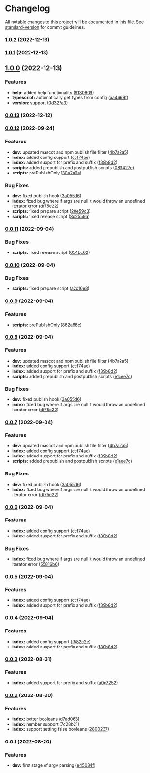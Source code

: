 # Changelog

All notable changes to this project will be documented in this file. See [standard-version](https://github.com/conventional-changelog/standard-version) for commit guidelines.

### [1.0.2](https://github.com/patomation/clunk/compare/v1.0.0...v1.0.2) (2022-12-13)

### [1.0.1](https://github.com/patomation/clunk/compare/v1.0.0...v1.0.1) (2022-12-13)

## [1.0.0](https://github.com/patomation/clunk/compare/v0.0.13...v1.0.0) (2022-12-13)


### Features

* **help:** added help functionality ([9130609](https://github.com/patomation/clunk/commit/91306090b316bb1edbc7a9c681ccc935263c6a5b))
* **typescript:** automatically get types from config ([aa4669f](https://github.com/patomation/clunk/commit/aa4669f67ef83e69a2a0a1320e2a1784d99398ed))
* **version:** support ([0d327a3](https://github.com/patomation/clunk/commit/0d327a3f6317e05ec7c2246d16ec7042d81bcc2d))

### [0.0.13](https://github.com/patomation/clunk/compare/v0.0.12...v0.0.13) (2022-12-12)

### [0.0.12](https://github.com/patomation/clunk/compare/v0.0.2...v0.0.12) (2022-09-24)


### Features

* **dev:** updated mascot and npm publish file filter ([4b7a2a5](https://github.com/patomation/clunk/commit/4b7a2a51b16852346e3811d500cab3ff7e7e3976))
* **index:** added config support ([ccf74ae](https://github.com/patomation/clunk/commit/ccf74aef650c936540f5f5b6d95bf15c996f9179))
* **index:** added support for prefix and suffix ([f39b8d2](https://github.com/patomation/clunk/commit/f39b8d25c6d035cf003fe2a174ddaa70c24d0cbc))
* **scripts:** added prepublish and postpublish scripts ([083427e](https://github.com/patomation/clunk/commit/083427ee305338cbc27b434c4f7f9692e41975df))
* **scripts:** prePublishOnly ([30a2a9a](https://github.com/patomation/clunk/commit/30a2a9a34304cfb7a1be4ca753effb9368d6ee48))


### Bug Fixes

* **dev:** fixed publish hook ([3a055d6](https://github.com/patomation/clunk/commit/3a055d67ee38084308eeca0c7efd3268d9d8b267))
* **index:** fixed bug where if args are null it would throw an undefined iterator error ([df75e22](https://github.com/patomation/clunk/commit/df75e2293bb884cebac8171e565c4bdcfee3a870))
* **scripts:** fixed prepare script ([20e59c3](https://github.com/patomation/clunk/commit/20e59c3dc1e27a3ad8ce2f05242b08ba3277e706))
* **scripts:** fixed release script ([8d2559a](https://github.com/patomation/clunk/commit/8d2559af400b4148b6be57f90bb11022fa7afd36))

### [0.0.11](https://github.com/patomation/clunk/compare/v0.0.10...v0.0.11) (2022-09-04)


### Bug Fixes

* **scripts:** fixed release script ([654bc62](https://github.com/patomation/clunk/commit/654bc626980c894b2da89d9967f4e5d4f346ae8e))

### [0.0.10](https://github.com/patomation/clunk/compare/v0.0.9...v0.0.10) (2022-09-04)


### Bug Fixes

* **scripts:** fixed prepare script ([a2c16e8](https://github.com/patomation/clunk/commit/a2c16e8de856c1cd0478656c0052bbf3340ef17b))

### [0.0.9](https://github.com/patomation/clunk/compare/v0.0.8...v0.0.9) (2022-09-04)


### Features

* **scripts:** prePublishOnly ([862a66c](https://github.com/patomation/clunk/commit/862a66ccc8690ba6b538856f88e0a8f9166b80ba))

### [0.0.8](https://github.com/patomation/clunk/compare/v0.0.2...v0.0.8) (2022-09-04)


### Features

* **dev:** updated mascot and npm publish file filter ([4b7a2a5](https://github.com/patomation/clunk/commit/4b7a2a51b16852346e3811d500cab3ff7e7e3976))
* **index:** added config support ([ccf74ae](https://github.com/patomation/clunk/commit/ccf74aef650c936540f5f5b6d95bf15c996f9179))
* **index:** added support for prefix and suffix ([f39b8d2](https://github.com/patomation/clunk/commit/f39b8d25c6d035cf003fe2a174ddaa70c24d0cbc))
* **scripts:** added prepublish and postpublish scripts ([e1aee7c](https://github.com/patomation/clunk/commit/e1aee7c94d4e49f0583e8890b375065f8c68166e))


### Bug Fixes

* **dev:** fixed publish hook ([3a055d6](https://github.com/patomation/clunk/commit/3a055d67ee38084308eeca0c7efd3268d9d8b267))
* **index:** fixed bug where if args are null it would throw an undefined iterator error ([df75e22](https://github.com/patomation/clunk/commit/df75e2293bb884cebac8171e565c4bdcfee3a870))

### [0.0.7](https://github.com/patomation/clunk/compare/v0.0.2...v0.0.7) (2022-09-04)


### Features

* **dev:** updated mascot and npm publish file filter ([4b7a2a5](https://github.com/patomation/clunk/commit/4b7a2a51b16852346e3811d500cab3ff7e7e3976))
* **index:** added config support ([ccf74ae](https://github.com/patomation/clunk/commit/ccf74aef650c936540f5f5b6d95bf15c996f9179))
* **index:** added support for prefix and suffix ([f39b8d2](https://github.com/patomation/clunk/commit/f39b8d25c6d035cf003fe2a174ddaa70c24d0cbc))
* **scripts:** added prepublish and postpublish scripts ([e1aee7c](https://github.com/patomation/clunk/commit/e1aee7c94d4e49f0583e8890b375065f8c68166e))


### Bug Fixes

* **dev:** fixed publish hook ([3a055d6](https://github.com/patomation/clunk/commit/3a055d67ee38084308eeca0c7efd3268d9d8b267))
* **index:** fixed bug where if args are null it would throw an undefined iterator error ([df75e22](https://github.com/patomation/clunk/commit/df75e2293bb884cebac8171e565c4bdcfee3a870))

### [0.0.6](https://github.com/patomation/clunk/compare/v0.0.2...v0.0.6) (2022-09-04)


### Features

* **index:** added config support ([ccf74ae](https://github.com/patomation/clunk/commit/ccf74aef650c936540f5f5b6d95bf15c996f9179))
* **index:** added support for prefix and suffix ([f39b8d2](https://github.com/patomation/clunk/commit/f39b8d25c6d035cf003fe2a174ddaa70c24d0cbc))


### Bug Fixes

* **index:** fixed bug where if args are null it would throw an undefined iterator error ([55816b6](https://github.com/patomation/clunk/commit/55816b6e5c3b91b2dd086f58f7c51f808f4d1155))

### [0.0.5](https://github.com/patomation/clunk/compare/v0.0.2...v0.0.5) (2022-09-04)


### Features

* **index:** added config support ([ccf74ae](https://github.com/patomation/clunk/commit/ccf74aef650c936540f5f5b6d95bf15c996f9179))
* **index:** added support for prefix and suffix ([f39b8d2](https://github.com/patomation/clunk/commit/f39b8d25c6d035cf003fe2a174ddaa70c24d0cbc))

### [0.0.4](https://github.com/patomation/clunk/compare/v0.0.2...v0.0.4) (2022-09-04)


### Features

* **index:** added config support ([f582c2e](https://github.com/patomation/clunk/commit/f582c2ea217f6404812e86d0eedf57650e8c5300))
* **index:** added support for prefix and suffix ([f39b8d2](https://github.com/patomation/clunk/commit/f39b8d25c6d035cf003fe2a174ddaa70c24d0cbc))

### [0.0.3](https://github.com/patomation/clunk/compare/v0.0.2...v0.0.3) (2022-08-31)


### Features

* **index:** added support for prefix and suffix ([a0c7252](https://github.com/patomation/clunk/commit/a0c7252d0454e31f7fd79128c04618e928ba8975))

### [0.0.2](https://github.com/patomation/clunk/compare/v0.0.1...v0.0.2) (2022-08-20)


### Features

* **index:** better booleans ([d7ad063](https://github.com/patomation/clunk/commit/d7ad0632bdecae10fc6dcf87309d4cc6049151f9))
* **index:** number support ([7c28b21](https://github.com/patomation/clunk/commit/7c28b21a0caa6eca4adc74d16aa41c3f8e5b22ac))
* **index:** support setting false booleans ([2800237](https://github.com/patomation/clunk/commit/2800237e271d06d36b7368bbd0be866f46ebf6ba))

### 0.0.1 (2022-08-20)


### Features

* **dev:** first stage of argv parsing ([e45084f](https://github.com/patomation/clunk/commit/e45084fc75c76315aeff262951f40255a29ea495))
